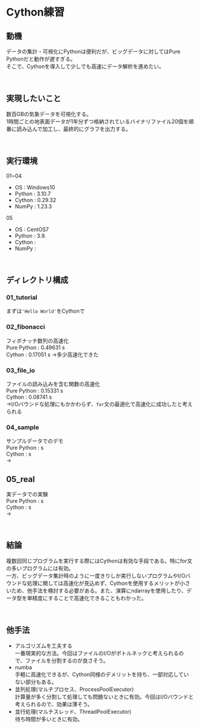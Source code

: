 # Cython練習
## 動機
データの集計・可視化にPythonは便利だが、ビッグデータに対してはPure Pythonだと動作が遅すぎる。  
そこで、Cythonを導入して少しでも高速にデータ解析を進めたい。

<br>

## 実現したいこと
数百GBの気象データを可視化する。  
1時間ごとの地表面データが1年分ずつ格納されているバイナリファイル20個を順番に読み込んで加工し、最終的にグラフを出力する。  

<br>

## 実行環境
01~04
- OS : Windows10
- Python : 3.10.7
- Cython : 0.29.32
- NumPy : 1.23.3

05
- OS : CentOS7
- Python : 3.9.
- Cython : 
- NumPy : 

<br>

## ディレクトリ構成
### 01_tutorial
まずは`'Hello World'`をCythonで

### 02_fibonacci
フィボナッチ数列の高速化  
Pure Python : 0.49631 s  
Cython : 0.17051 s
→多少高速化できた

### 03_file_io
ファイルの読み込みを含む関数の高速化  
Pure Python : 0.15331 s  
Cython : 0.08741 s  
→I/Oバウンドな処理にもかかわらず、`for`文の最適化で高速化に成功したと考えられる

### 04_sample
サンプルデータでのデモ  
Pure Python :  s  
Cython :  s  
→

## 05_real
実データでの実験  
Pure Python :  s  
Cython :  s  
→

<br>

## 結論
複数回同じプログラムを実行する際にはCythonは有効な手段である。特にfor文の多いプログラムには有効。  
一方、ビッグデータ集計時のように一度きりしか実行しないプログラムやI/Oバウンドな処理に関しては高速化が見込めず、Cythonを使用するメリットが小さいため、他手法を検討する必要がある。また、演算にndarrayを使用したり、データ型を単精度にすることで高速化できることもわかった。

<br>

## 他手法
- アルゴリズムを工夫する  
  一番現実的な方法。今回はファイルのI/Oがボトルネックと考えられるので、ファイルを分割するのが良さそう。
- numba  
  手軽に高速化できるが、Cython同様のデメリットを持ち、一部対応していない部分もある。
- 並列処理(マルチプロセス、ProcessPoolExecutor)  
  計算量が多く分割して処理しても問題ないときに有効。今回はI/Oバウンドと考えられるので、効果は薄そう。
- 並行処理(マルチスレッド、ThreadPoolExecutor)  
  待ち時間が多いときに有効。
